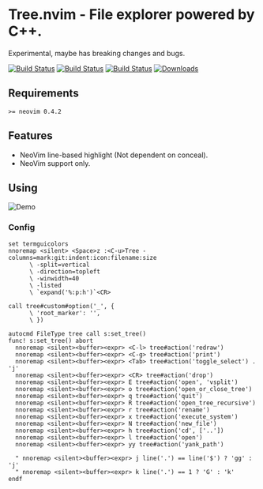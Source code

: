 # Tree.nvim - File explorer powered by C++.

Experimental, maybe has breaking changes and bugs.

[![Build Status](https://circleci.com/gh/zgpio/tree.nvim.svg?style=svg)](https://circleci.com/gh/zgpio/tree.nvim)
[![Build Status](https://ci.appveyor.com/api/projects/status/o1wpqwdyclyaffa4/branch/master?svg=true)](https://ci.appveyor.com/project/zgpio/tree-nvim/branch/master)
[![Build Status](https://travis-ci.org/zgpio/tree.nvim.svg?branch=master)](https://travis-ci.org/zgpio/tree.nvim)
[![Downloads](https://img.shields.io/github/downloads/zgpio/tree.nvim/total)](https://github.com/zgpio/tree.nvim/releases)

## Requirements
`>= neovim 0.4.2`

## Features
- NeoVim line-based highlight (Not dependent on conceal).
- NeoVim support only.

## Using
![Demo](https://user-images.githubusercontent.com/19503791/67760636-a0ab9980-fa7c-11e9-844f-c5acea41d7f1.png)
### Config
```vim
set termguicolors
nnoremap <silent> <Space>z :<C-u>Tree -columns=mark:git:indent:icon:filename:size
      \ -split=vertical
      \ -direction=topleft
      \ -winwidth=40
      \ -listed
      \ `expand('%:p:h')`<CR>

call tree#custom#option('_', {
      \ 'root_marker': '',
      \ })

autocmd FileType tree call s:set_tree()
func! s:set_tree() abort
  nnoremap <silent><buffer><expr> <C-l> tree#action('redraw')
  nnoremap <silent><buffer><expr> <C-g> tree#action('print')
  nnoremap <silent><buffer><expr> <Tab> tree#action('toggle_select') . 'j'
  nnoremap <silent><buffer><expr> <CR> tree#action('drop')
  nnoremap <silent><buffer><expr> E tree#action('open', 'vsplit')
  nnoremap <silent><buffer><expr> o tree#action('open_or_close_tree')
  nnoremap <silent><buffer><expr> q tree#action('quit')
  nnoremap <silent><buffer><expr> R tree#action('open_tree_recursive')
  nnoremap <silent><buffer><expr> r tree#action('rename')
  nnoremap <silent><buffer><expr> x tree#action('execute_system')
  nnoremap <silent><buffer><expr> N tree#action('new_file')
  nnoremap <silent><buffer><expr> h tree#action('cd', ['..'])
  nnoremap <silent><buffer><expr> l tree#action('open')
  nnoremap <silent><buffer><expr> yy tree#action('yank_path')

  " nnoremap <silent><buffer><expr> j line('.') == line('$') ? 'gg' : 'j'
  " nnoremap <silent><buffer><expr> k line('.') == 1 ? 'G' : 'k'
endf

```
